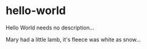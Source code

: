 # hello-world
Hello World needs no description...

Mary had a little lamb, it's fleece was white as snow...

